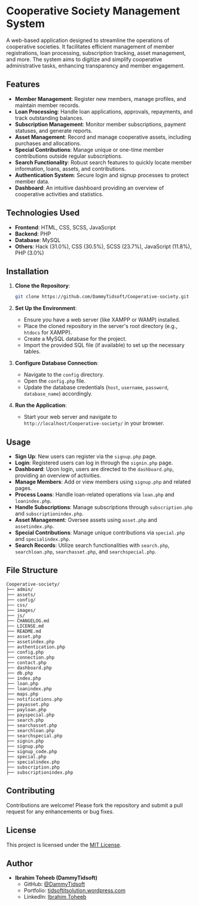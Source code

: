
# Cooperative Society Management System

A web-based application designed to streamline the operations of cooperative societies.
It facilitates efficient management of member registrations, loan processing, subscription tracking, asset management, and more. The system aims to digitize and simplify cooperative administrative tasks, enhancing transparency and member engagement.

## Features

- **Member Management**: Register new members, manage profiles, and maintain member records.
- **Loan Processing**: Handle loan applications, approvals, repayments, and track outstanding balances.
- **Subscription Management**: Monitor member subscriptions, payment statuses, and generate reports.
- **Asset Management**: Record and manage cooperative assets, including purchases and allocations.
- **Special Contributions**: Manage unique or one-time member contributions outside regular subscriptions.
- **Search Functionality**: Robust search features to quickly locate member information, loans, assets, and contributions.
- **Authentication System**: Secure login and signup processes to protect member data.
- **Dashboard**: An intuitive dashboard providing an overview of cooperative activities and statistics.

## Technologies Used

- **Frontend**: HTML, CSS, SCSS, JavaScript
- **Backend**: PHP
- **Database**: MySQL
- **Others**: Hack (31.0%), CSS (30.5%), SCSS (23.7%), JavaScript (11.8%), PHP (3.0%)

## Installation

1. **Clone the Repository**:

   ```bash
   git clone https://github.com/DammyTidsoft/Cooperative-society.git
   ```

2. **Set Up the Environment**:

   - Ensure you have a web server (like XAMPP or WAMP) installed.
   - Place the cloned repository in the server's root directory (e.g., `htdocs` for XAMPP).
   - Create a MySQL database for the project.
   - Import the provided SQL file (if available) to set up the necessary tables.

3. **Configure Database Connection**:

   - Navigate to the `config` directory.
   - Open the `config.php` file.
   - Update the database credentials (`host`, `username`, `password`, `database_name`) accordingly.

4. **Run the Application**:

   - Start your web server and navigate to `http://localhost/Cooperative-society/` in your browser.

## Usage

- **Sign Up**: New users can register via the `signup.php` page.
- **Login**: Registered users can log in through the `signin.php` page.
- **Dashboard**: Upon login, users are directed to the `dashboard.php`, providing an overview of activities.
- **Manage Members**: Add or view members using `signup.php` and related pages.
- **Process Loans**: Handle loan-related operations via `loan.php` and `loanindex.php`.
- **Handle Subscriptions**: Manage subscriptions through `subscription.php` and `subscriptionindex.php`.
- **Asset Management**: Oversee assets using `asset.php` and `assetindex.php`.
- **Special Contributions**: Manage unique contributions via `special.php` and `specialindex.php`.
- **Search Records**: Utilize search functionalities with `search.php`, `searchloan.php`, `searchasset.php`, and `searchspecial.php`.

## File Structure

```
Cooperative-society/
├── admin/
├── assets/
├── config/
├── css/
├── images/
├── js/
├── CHANGELOG.md
├── LICENSE.md
├── README.md
├── asset.php
├── assetindex.php
├── authentication.php
├── config.php
├── connection.php
├── contact.php
├── dashboard.php
├── db.php
├── index.php
├── loan.php
├── loanindex.php
├── maps.php
├── notifications.php
├── payasset.php
├── payloan.php
├── payspecial.php
├── search.php
├── searchasset.php
├── searchloan.php
├── searchspecial.php
├── signin.php
├── signup.php
├── signup_code.php
├── special.php
├── specialindex.php
├── subscription.php
├── subscriptionindex.php

```

## Contributing

Contributions are welcome! Please fork the repository and submit a pull request for any enhancements or bug fixes.

## License

This project is licensed under the [MIT License](LICENSE.md).

## Author

- **Ibrahim Toheeb (DammyTidsoft)**
  - GitHub: [@DammyTidsoft](https://github.com/DammyTidsoft)
  - Portfolio: [tidsoftitsolution.wordpress.com](https://tidsoftitsolution.wordpress.com/)
  - LinkedIn: [Ibrahim Toheeb](https://www.linkedin.com/in/ibrahim-toheeb-35a8b719b)

